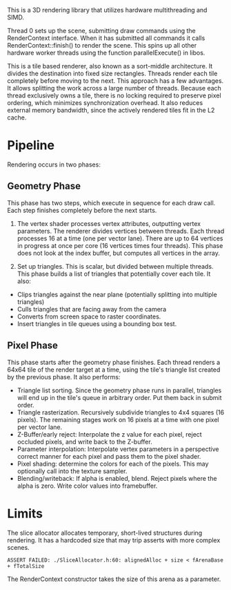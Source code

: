 This is a 3D rendering library that utilizes hardware multithreading and SIMD. 

Thread 0 sets up the scene, submitting draw commands using the RenderContext 
interface. When it has submitted all commands it calls RenderContext::finish() 
to render the scene. This spins up all other hardware worker threads using the 
function parallelExecute() in libos.

This is a tile based renderer, also known as a sort-middle architecture.  It 
divides the destination into fixed size rectangles. Threads render each tile 
completely before moving to the next.  This approach has a few advantages. It 
allows splitting the work across a large number of threads. Because each 
thread exclusively owns a tile, there is no locking required to preserve pixel 
ordering, which minimizes synchronization overhead. It also reduces external 
memory bandwidth, since the actively rendered tiles fit in the L2 cache.

# Pipeline

Rendering occurs in two phases:

## Geometry Phase
This phase has two steps, which execute in sequence for each draw call. 
Each step finishes completely before the next starts.

1. The vertex shader processes vertex attributes, outputting 
vertex parameters.  The renderer divides vertices between threads. Each thread 
processes 16 at a time (one per vector lane). There are up to 64 vertices in 
progress at once per core (16 vertices times four threads). This phase does 
not look at the index buffer, but computes all vertices in the array.

2. Set up triangles. This is scalar, but divided between multiple threads. 
This phase builds a list of triangles that potentially cover each tile. It 
also:

 - Clips triangles against the near plane (potentially splitting into multiple 
   triangles)
 - Culls triangles that are facing away from the camera
 - Converts from screen space to raster coordinates. 
 - Insert triangles in tile queues using a bounding box test.

## Pixel Phase
This phase starts after the geometry phase finishes. Each thread 
renders a 64x64 tile of the render target at a time, using the tile's triangle 
list created by the previous phase. It also performs:

- Triangle list sorting. Since the geometry phase runs in parallel, triangles 
  will end up in the tile's queue in arbitrary order. Put them back in submit 
  order.
- Triangle rasterization. Recursively subdivide triangles to 4x4 squares 
  (16 pixels). The remaining stages work on 16 pixels at a time with one pixel 
  per vector lane.
- Z-Buffer/early reject: Interpolate the z value for each pixel, reject occluded 
  pixels, and write back to the Z-buffer.
- Parameter interpolation: Interpolate vertex parameters in a perspective correct 
  manner for each pixel and pass them to the pixel shader.
- Pixel shading: determine the colors for each of the pixels. This may
  optionally call into the texture sampler.
- Blending/writeback: If alpha is enabled, blend. Reject pixels where the 
  alpha is zero. Write color values into framebuffer.
  
# Limits

The slice allocator allocates temporary, short-lived structures during rendering.
It has a hardcoded size that may trip asserts with more complex scenes.

    ASSERT FAILED: ./SliceAllocator.h:60: alignedAlloc + size < fArenaBase + fTotalSize

The RenderContext constructor takes the size of this arena as a parameter.